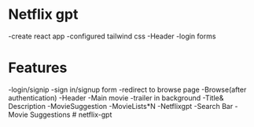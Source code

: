 # Netflix gpt
-create react app
-configured tailwind css
-Header
-login forms


# Features
-login/signip
  -sign in/signup form
  -redirect to browse page
-Browse(after authentication)
  -Header
  -Main movie
    -trailer in background
    -Title& Description
    -MovieSuggestion
      -MovieLists*N
-Netflixgpt
  -Search Bar
  -Movie Suggestions #   n e t f l i x - g p t 
 
 